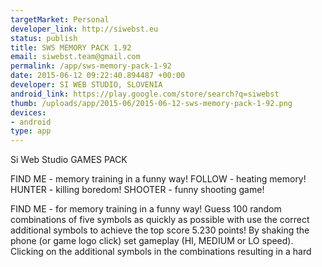 ```yaml
--- 
targetMarket: Personal
developer_link: http://siwebst.eu
status: publish
title: SWS MEMORY PACK 1.92
email: siwebst.team@gmail.com
permalink: /app/sws-memory-pack-1-92
date: 2015-06-12 09:22:40.894487 +00:00
developer: SI WEB STUDIO, SLOVENIA
android_link: https://play.google.com/store/search?q=siwebst
thumb: /uploads/app/2015-06/2015-06-12-sws-memory-pack-1-92.png
devices: 
- android
type: app
---
```


Si Web Studio GAMES PACK

FIND ME - memory training in a funny way!
FOLLOW - heating memory!
HUNTER - killing boredom!
SHOOTER - funny shooting game!

FIND ME - for memory training in a funny way!
Guess 100 random combinations of five symbols as quickly as possible with use the correct additional symbols to achieve the top score 5.230 points!
By shaking the phone (or game logo click) set gameplay (HI, MEDIUM or LO speed).
Clicking on the additional symbols in the combinations resulting in a hard
